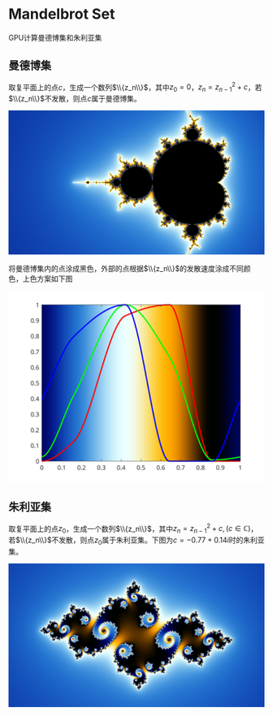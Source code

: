 # Mandelbrot Set

GPU计算曼德博集和朱利亚集

## 曼德博集

取复平面上的点$c$，生成一个数列$\\{z_n\\}$，其中$z_0=0$，$z_n=z_{n-1}^2+c$，若$\\{z_n\\}$不发散，则点$c$属于曼德博集。

![MandelbrotSet_1024x576.png](https://raw.githubusercontent.com/chdilo/pictures/master/img/MandelbrotSet_1024x576.png)

将曼德博集内的点涂成黑色，外部的点根据$\\{z_n\\}$的发散速度涂成不同颜色，上色方案如下图

![](https://raw.githubusercontent.com/chdilo/pictures/master/img/20200815192850.svg)

## 朱利亚集

取复平面上的点$z_0$，生成一个数列$\\{z_n\\}$，其中$z_n=z_{n-1}^2+c,(c\in{\mathbb{C}})$，若$\\{z_n\\}$不发散，则点$z_0$属于朱利亚集。下图为$c = -0.77+0.14i$时的朱利亚集。

![JuliaSet_1024x576.png](https://raw.githubusercontent.com/chdilo/pictures/master/img/JuliaSet_1024x576.png)
